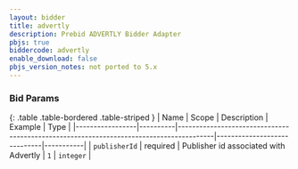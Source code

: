 ```yaml
---
layout: bidder
title: advertly
description: Prebid ADVERTLY Bidder Adapter
pbjs: true
biddercode: advertly
enable_download: false
pbjs_version_notes: not ported to 5.x
---
```



### Bid Params

{: .table .table-bordered .table-striped }
| Name            | Scope    | Description                                                                            | Example                     | Type      |
|-----------------|----------|----------------------------------------------------------------------------------------|-----------------------------|-----------|
| `publisherId`   | required | Publisher id associated with Advertly                                                      | `1`                         | `integer` |
